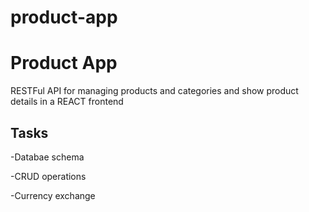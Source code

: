 # product-app

<h1>Product App</h1>
RESTFul API for managing products and categories and show product details in a REACT frontend


<h2>Tasks</h2>

-Databae schema

-CRUD operations

-Currency exchange
